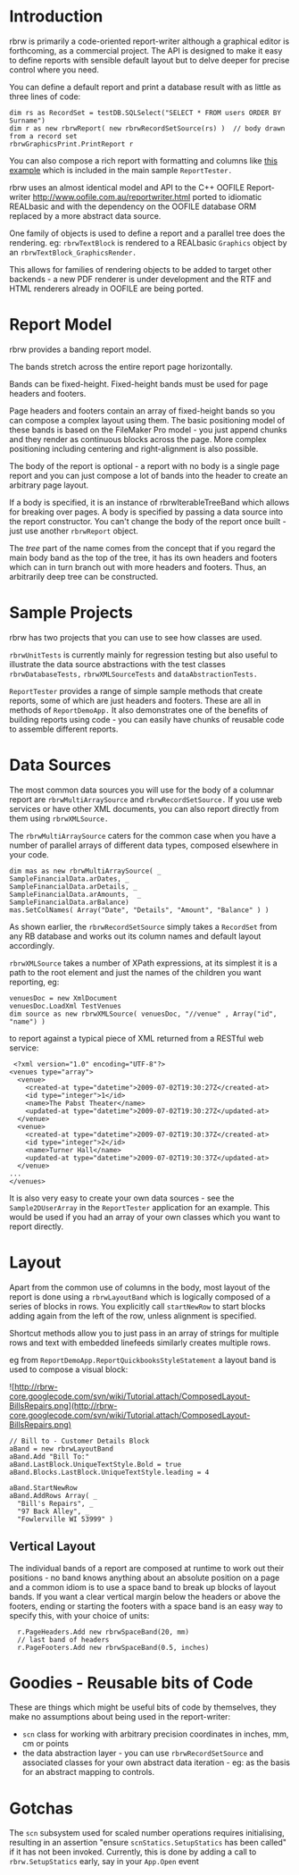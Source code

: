 # Introduction #
rbrw is primarily a code-oriented report-writer although a graphical editor is forthcoming, as a commercial project. The API is designed to make it easy to define reports with sensible default layout but to delve deeper for precise control where you need.

You can define a default report and print a database result with as little as three lines of code:
```
dim rs as RecordSet = testDB.SQLSelect("SELECT * FROM users ORDER BY Surname")
dim r as new rbrwReport( new rbrwRecordSetSource(rs) )  // body drawn from a record set
rbrwGraphicsPrint.PrintReport r
```

You can also compose a rich report with formatting and columns like [this example](http://www.aussiedesignedsoftware.com/files/rbrw/rbrwSampleQuickbooksStyleStatement.pdf) which is included in the main sample `ReportTester.`

rbrw uses an almost identical model and API to the  C++ OOFILE Report-writer http://www.oofile.com.au/reportwriter.html ported to idiomatic REALbasic and with the dependency on the OOFILE database ORM replaced by a more abstract data source.

One family of objects is used to define a report and a parallel tree does the rendering. eg: `rbrwTextBlock` is rendered to a REALbasic `Graphics` object by an `rbrwTextBlock_GraphicsRender.`

This allows for families of rendering objects to be added to target other backends - a new PDF renderer is under development and the RTF and HTML renderers already in OOFILE are being ported.

# Report Model #

rbrw provides a banding report model.

The bands stretch across the entire report page horizontally.

Bands can be fixed-height. Fixed-height bands must be used for page headers and footers.

Page headers and footers contain an array of fixed-height bands so you can compose a complex layout using them. The basic positioning model of these bands is based on the FileMaker Pro model - you just append chunks and they render as continuous blocks across the page. More complex positioning including centering and right-alignment is also possible.

The body of the report is optional - a report with no body is a single page report and you can just compose a lot of bands into the header to create an arbitrary page layout.

If a body is specified, it is an instance of rbrwIterableTreeBand which allows for breaking over pages. A body is specified by passing a data source into the report constructor. You can't change the body of the report once built - just use another `rbrwReport` object.

The _tree_ part of the name comes from the concept that if you regard the main body band as the top of the tree, it has its own headers and footers which can in turn branch out with more headers and footers. Thus, an arbitrarily deep tree can be constructed.

# Sample Projects #
rbrw has two projects that you can use to see how classes are used.

`rbrwUnitTests` is currently mainly for regression testing but also useful to illustrate the data source abstractions with the test classes `rbrwDatabaseTests,` `rbrwXMLSourceTests` and `dataAbstractionTests.`

`ReportTester` provides a range of simple sample methods that create reports, some of which are just headers and footers. These are all in methods of `ReportDemoApp.` It also demonstrates one of the benefits of building reports using code - you can easily have chunks of reusable code to assemble different reports.

# Data Sources #

The most common data sources you will use for the body of a columnar report are `rbrwMultiArraySource` and `rbrwRecordSetSource.` If you use web services or have other XML documents, you can also report directly from them using `rbrwXMLSource.`

The `rbrwMultiArraySource` caters for the common case when you have a number of parallel arrays of different data types, composed elsewhere in your code.
```
dim mas as new rbrwMultiArraySource( _
SampleFinancialData.arDates, _
SampleFinancialData.arDetails, _
SampleFinancialData.arAmounts,  _
SampleFinancialData.arBalance)
mas.SetColNames( Array("Date", "Details", "Amount", "Balance" ) )
```

As shown earlier, the `rbrwRecordSetSource` simply takes a `RecordSet` from any RB database and works out its column names and default layout accordingly.

`rbrwXMLSource` takes a number of XPath expressions, at its simplest it is a path to the root element and just the names of the children you want reporting, eg:
```
venuesDoc = new XmlDocument
venuesDoc.LoadXml TestVenues
dim source as new rbrwXMLSource( venuesDoc, "//venue" , Array("id", "name") ) 
```
to report against a typical piece of XML returned from a RESTful web service:
```
 <?xml version="1.0" encoding="UTF-8"?>
<venues type="array">
  <venue>
    <created-at type="datetime">2009-07-02T19:30:27Z</created-at>
    <id type="integer">1</id>
    <name>The Pabst Theater</name>
    <updated-at type="datetime">2009-07-02T19:30:27Z</updated-at>
  </venue>
  <venue>
    <created-at type="datetime">2009-07-02T19:30:37Z</created-at>
    <id type="integer">2</id>
    <name>Turner Hall</name>
    <updated-at type="datetime">2009-07-02T19:30:37Z</updated-at>
  </venue>
...
</venues>
```

It is also very easy to create your own data sources - see the `Sample2DUserArray` in the `ReportTester` application for an example. This would be used if you had an array of your own classes which you want to report directly.

# Layout #
Apart from the common use of columns in the body, most layout of the report is done using a `rbrwLayoutBand` which is logically composed of a series of blocks in rows. You explicitly call `startNewRow` to start blocks adding again from the left of the row, unless alignment is specified.

Shortcut methods allow you to just pass in an array of strings for multiple rows and text with embedded linefeeds similarly creates multiple rows.

eg from `ReportDemoApp.ReportQuickbooksStyleStatement` a layout band is used to compose a visual block:

![http://rbrw-core.googlecode.com/svn/wiki/Tutorial.attach/ComposedLayout-BillsRepairs.png](http://rbrw-core.googlecode.com/svn/wiki/Tutorial.attach/ComposedLayout-BillsRepairs.png)
```
// Bill to - Customer Details Block
aBand = new rbrwLayoutBand
aBand.Add "Bill To:"
aBand.LastBlock.UniqueTextStyle.Bold = true
aBand.Blocks.LastBlock.UniqueTextStyle.leading = 4
  
aBand.StartNewRow
aBand.AddRows Array( _
  "Bill's Repairs", _
  "97 Back Alley", _
  "Fowlerville WI 53999" ) 
```

## Vertical Layout ##
The individual bands of a report are composed at runtime to work out their positions - no band knows anything about an absolute position on a page and a common idiom is to use a space band to break up blocks of layout bands. If you want a clear vertical margin below the headers or above the footers, ending or starting the footers with a space band is an easy way to specify this, with your choice of units:
```
  r.PageHeaders.Add new rbrwSpaceBand(20, mm)
  // last band of headers
  r.PageFooters.Add new rbrwSpaceBand(0.5, inches)
```

# Goodies - Reusable bits of Code #
These are things which might be useful bits of code by themselves, they make no assumptions about being used in the report-writer:
  * `scn` class for working with arbitrary precision coordinates in inches, mm, cm or points
  * the data abstraction layer - you can use `rbrwRecordSetSource` and associated classes for your own abstract data iteration - eg: as the basis for an abstract mapping to controls.

# Gotchas #
The `scn` subsystem used for scaled number operations requires initialising, resulting in an assertion "ensure `scnStatics.SetupStatics` has been called" if it has not been invoked. Currently, this is done by adding a call to `rbrw.SetupStatics` early, say in your `App.Open` event